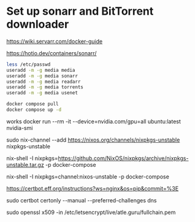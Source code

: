 # Set up sonarr and BitTorrent downloader

https://wiki.servarr.com/docker-guide

https://hotio.dev/containers/sonarr/

```sh
less /etc/passwd
useradd -m -g media media
useradd -m -g media sonarr
useradd -m -g media readarr
useradd -m -g media torrents
useradd -m -g media usenet
```

```sh
docker compose pull
docker compose up -d
```


works
docker run --rm -it --device=nvidia.com/gpu=all ubuntu:latest nvidia-smi

sudo nix-channel --add https://nixos.org/channels/nixpkgs-unstable nixpkgs-unstable


nix-shell -I nixpkgs=https://github.com/NixOS/nixpkgs/archive/nixpkgs-unstable.tar.gz -p docker-compose

nix-shell -I nixpkgs=channel:nixos-unstable -p docker-compose


https://certbot.eff.org/instructions?ws=nginx&os=pip&commit=%3E


sudo certbot certonly --manual --preferred-challenges dns

sudo openssl x509 -in /etc/letsencrypt/live/atle.guru/fullchain.pem